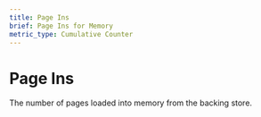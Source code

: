 ```yaml
---
title: Page Ins
brief: Page Ins for Memory
metric_type: Cumulative Counter
---
```

# Page Ins

The number of pages loaded into memory from the backing store.

